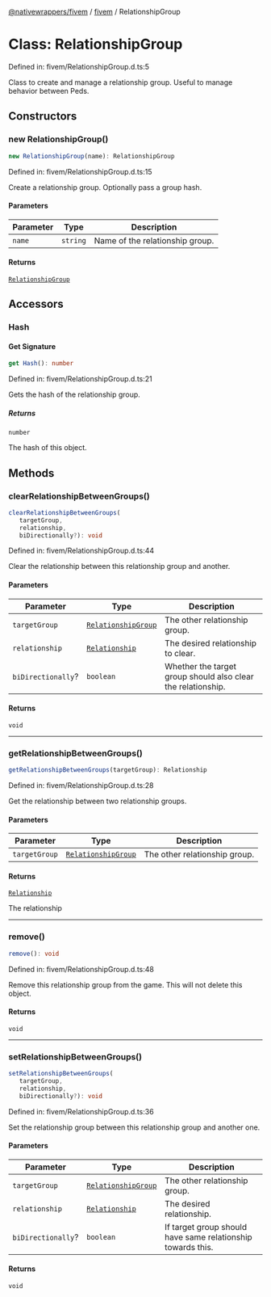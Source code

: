 [@nativewrappers/fivem](../../README.md) / [fivem](../README.md) / RelationshipGroup

# Class: RelationshipGroup

Defined in: fivem/RelationshipGroup.d.ts:5

Class to create and manage a relationship group. Useful to manage behavior between Peds.

## Constructors

### new RelationshipGroup()

```ts
new RelationshipGroup(name): RelationshipGroup
```

Defined in: fivem/RelationshipGroup.d.ts:15

Create a relationship group. Optionally pass a group hash.

#### Parameters

| Parameter | Type | Description |
| ------ | ------ | ------ |
| `name` | `string` | Name of the relationship group. |

#### Returns

[`RelationshipGroup`](RelationshipGroup.md)

## Accessors

### Hash

#### Get Signature

```ts
get Hash(): number
```

Defined in: fivem/RelationshipGroup.d.ts:21

Gets the hash of the relationship group.

##### Returns

`number`

The hash of this object.

## Methods

### clearRelationshipBetweenGroups()

```ts
clearRelationshipBetweenGroups(
   targetGroup, 
   relationship, 
   biDirectionally?): void
```

Defined in: fivem/RelationshipGroup.d.ts:44

Clear the relationship between this relationship group and another.

#### Parameters

| Parameter | Type | Description |
| ------ | ------ | ------ |
| `targetGroup` | [`RelationshipGroup`](RelationshipGroup.md) | The other relationship group. |
| `relationship` | [`Relationship`](../enumerations/Relationship.md) | The desired relationship to clear. |
| `biDirectionally`? | `boolean` | Whether the target group should also clear the relationship. |

#### Returns

`void`

***

### getRelationshipBetweenGroups()

```ts
getRelationshipBetweenGroups(targetGroup): Relationship
```

Defined in: fivem/RelationshipGroup.d.ts:28

Get the relationship between two relationship groups.

#### Parameters

| Parameter | Type | Description |
| ------ | ------ | ------ |
| `targetGroup` | [`RelationshipGroup`](RelationshipGroup.md) | The other relationship group. |

#### Returns

[`Relationship`](../enumerations/Relationship.md)

The relationship

***

### remove()

```ts
remove(): void
```

Defined in: fivem/RelationshipGroup.d.ts:48

Remove this relationship group from the game. This will not delete this object.

#### Returns

`void`

***

### setRelationshipBetweenGroups()

```ts
setRelationshipBetweenGroups(
   targetGroup, 
   relationship, 
   biDirectionally?): void
```

Defined in: fivem/RelationshipGroup.d.ts:36

Set the relationship group between this relationship group and another one.

#### Parameters

| Parameter | Type | Description |
| ------ | ------ | ------ |
| `targetGroup` | [`RelationshipGroup`](RelationshipGroup.md) | The other relationship group. |
| `relationship` | [`Relationship`](../enumerations/Relationship.md) | The desired relationship. |
| `biDirectionally`? | `boolean` | If target group should have same relationship towards this. |

#### Returns

`void`
